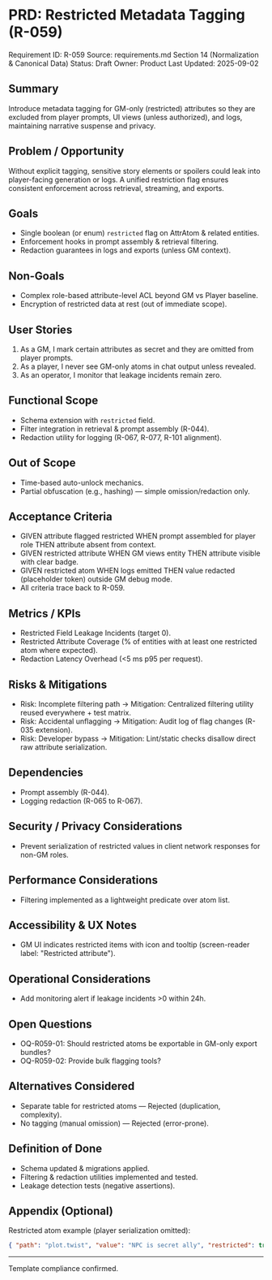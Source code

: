 # PRD: Restricted Metadata Tagging (R-059)

Requirement ID: R-059
Source: requirements.md Section 14 (Normalization & Canonical Data)
Status: Draft
Owner: Product
Last Updated: 2025-09-02

## Summary

Introduce metadata tagging for GM-only (restricted) attributes so they are excluded from player prompts, UI views (unless authorized), and logs, maintaining narrative suspense and privacy.

## Problem / Opportunity

Without explicit tagging, sensitive story elements or spoilers could leak into player-facing generation or logs. A unified restriction flag ensures consistent enforcement across retrieval, streaming, and exports.

## Goals

- Single boolean (or enum) `restricted` flag on AttrAtom & related entities.
- Enforcement hooks in prompt assembly & retrieval filtering.
- Redaction guarantees in logs and exports (unless GM context).

## Non-Goals

- Complex role-based attribute-level ACL beyond GM vs Player baseline.
- Encryption of restricted data at rest (out of immediate scope).

## User Stories

1. As a GM, I mark certain attributes as secret and they are omitted from player prompts.
2. As a player, I never see GM-only atoms in chat output unless revealed.
3. As an operator, I monitor that leakage incidents remain zero.

## Functional Scope

- Schema extension with `restricted` field.
- Filter integration in retrieval & prompt assembly (R-044).
- Redaction utility for logging (R-067, R-077, R-101 alignment).

## Out of Scope

- Time-based auto-unlock mechanics.
- Partial obfuscation (e.g., hashing) — simple omission/redaction only.

## Acceptance Criteria

- GIVEN attribute flagged restricted WHEN prompt assembled for player role THEN attribute absent from context.
- GIVEN restricted attribute WHEN GM views entity THEN attribute visible with clear badge.
- GIVEN restricted atom WHEN logs emitted THEN value redacted (placeholder token) outside GM debug mode.
- All criteria trace back to R-059.

## Metrics / KPIs

- Restricted Field Leakage Incidents (target 0).
- Restricted Attribute Coverage (% of entities with at least one restricted atom where expected).
- Redaction Latency Overhead (<5 ms p95 per request).

## Risks & Mitigations

- Risk: Incomplete filtering path → Mitigation: Centralized filtering utility reused everywhere + test matrix.
- Risk: Accidental unflagging → Mitigation: Audit log of flag changes (R-035 extension).
- Risk: Developer bypass → Mitigation: Lint/static checks disallow direct raw attribute serialization.

## Dependencies

- Prompt assembly (R-044).
- Logging redaction (R-065 to R-067).

## Security / Privacy Considerations

- Prevent serialization of restricted values in client network responses for non-GM roles.

## Performance Considerations

- Filtering implemented as a lightweight predicate over atom list.

## Accessibility & UX Notes

- GM UI indicates restricted items with icon and tooltip (screen-reader label: "Restricted attribute").

## Operational Considerations

- Add monitoring alert if leakage incidents >0 within 24h.

## Open Questions

- OQ-R059-01: Should restricted atoms be exportable in GM-only export bundles?
- OQ-R059-02: Provide bulk flagging tools?

## Alternatives Considered

- Separate table for restricted atoms — Rejected (duplication, complexity).
- No tagging (manual omission) — Rejected (error-prone).

## Definition of Done

- Schema updated & migrations applied.
- Filtering & redaction utilities implemented and tested.
- Leakage detection tests (negative assertions).

## Appendix (Optional)

Restricted atom example (player serialization omitted):

```json
{ "path": "plot.twist", "value": "NPC is secret ally", "restricted": true }
```

---
Template compliance confirmed.
